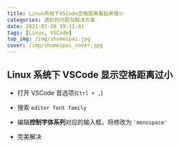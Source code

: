 ```yaml
---
title: Linux系统下VSCode空格距离看起来很小
categories: 遇到的问题及解决方案
date: 2021-07-28 19:11:41
tags: [Linux, VSCode]
top_img: /img/shumeipai.jpg
cover: /img/shumeipai_cover.jpg
---
```


## Linux 系统下 VSCode 显示空格距离过小

- 打开 VSCode 首选项(`Ctrl + ,`)
- 搜索 `editor font family`
- 编辑**控制字体系列**对应的输入框，将修改为 `'monospace'`

- 完美解决
